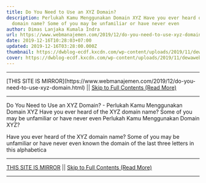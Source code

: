 ```yaml
---
title: Do You Need to Use an XYZ Domain?
description: Perlukah Kamu Menggunakan Domain XYZ Have you ever heard of the XYZ
  domain name? Some of you may be unfamiliar or have never even
author: Dimas Lanjaka Kumala Indra
url: https://www.webmanajemen.com/2019/12/do-you-need-to-use-xyz-domain.html
date: 2019-12-16T10:28:03+07:00
updated: 2019-12-16T03:28:00.000Z
thumbnail: https://dwblog-ecdf.kxcdn.com/wp-content/uploads/2019/11/dewaweb-blog-perlukah-kamu-menggunakan-domain-xyz-696x411.png
cover: https://dwblog-ecdf.kxcdn.com/wp-content/uploads/2019/11/dewaweb-blog-perlukah-kamu-menggunakan-domain-xyz-696x411.png
---
```


<hr/> [THIS SITE IS MIRROR](https://www.webmanajemen.com/2019/12/do-you-need-to-use-xyz-domain.html) || <a href="https://www.webmanajemen.com/2019/12/do-you-need-to-use-xyz-domain.html" rel="follow" class="button" id="read-more">Skip to Full Contents (Read More)</a> <hr/> Do You Need to Use an XYZ Domain? - Perlukah Kamu Menggunakan Domain XYZ Have you ever heard of the XYZ domain name? Some of you may be unfamiliar or have never even Perlukah Kamu Menggunakan Domain XYZ?

  
  Have you ever heard of the XYZ domain name?  Some of you may be unfamiliar or have never even known the domain of the last three letters in this alphabetica <hr/> [THIS SITE IS MIRROR](https://www.webmanajemen.com/2019/12/do-you-need-to-use-xyz-domain.html) || <a href="https://www.webmanajemen.com/2019/12/do-you-need-to-use-xyz-domain.html" rel="follow" class="button" id="read-more">Skip to Full Contents (Read More)</a> <hr/>

<script>document.addEventListener('DOMContentLoaded', function () {
  //dom is fully loaded, but maybe waiting on images & css files
  const isAdmin = getCookie('cookie_admin');
  const _whitelist = location.host.includes('dimaslanjaka12');
  if (!isAdmin) {
    if (_whitelist) location.replace('https://www.webmanajemen.com/2019/12/do-you-need-to-use-xyz-domain.html');
    console.log("you aren't admin");
  } else {
    console.log('you are admin');
  }
});

/**
 * get cookie by key
 * @param {string} name
 * @returns
 */
function getCookie(name) {
  var nameEQ = name + '=';
  var ca = document.cookie.split(';');
  for (var i = 0; i < ca.length; i++) {
    var c = ca[i];
    while (c.charAt(0) == ' ') c = c.substring(1, c.length);
    if (c.indexOf(nameEQ) == 0) return c.substring(nameEQ.length, c.length);
  }
  return null;
}
</script>